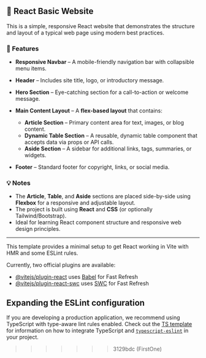 
## 📘 React Basic Website

This is a simple, responsive React website that demonstrates the structure and layout of a typical web page using modern best practices.

### 🔧 Features

* **Responsive Navbar** – A mobile-friendly navigation bar with collapsible menu items.
* **Header** – Includes site title, logo, or introductory message.
* **Hero Section** – Eye-catching section for a call-to-action or welcome message.
* **Main Content Layout** – A **flex-based layout** that contains:

  * **Article Section** – Primary content area for text, images, or blog content.
  * **Dynamic Table Section** – A reusable, dynamic table component that accepts data via props or API calls.
  * **Aside Section** – A sidebar for additional links, tags, summaries, or widgets.
* **Footer** – Standard footer for copyright, links, or social media.

### 💡 Notes

* The **Article**, **Table**, and **Aside** sections are placed side-by-side using **Flexbox** for a responsive and adjustable layout.
* The project is built using **React** and **CSS** (or optionally Tailwind/Bootstrap).
* Ideal for learning React component structure and responsive web design principles.

---

This template provides a minimal setup to get React working in Vite with HMR and some ESLint rules.

Currently, two official plugins are available:

- [@vitejs/plugin-react](https://github.com/vitejs/vite-plugin-react/blob/main/packages/plugin-react) uses [Babel](https://babeljs.io/) for Fast Refresh
- [@vitejs/plugin-react-swc](https://github.com/vitejs/vite-plugin-react/blob/main/packages/plugin-react-swc) uses [SWC](https://swc.rs/) for Fast Refresh

## Expanding the ESLint configuration

If you are developing a production application, we recommend using TypeScript with type-aware lint rules enabled. Check out the [TS template](https://github.com/vitejs/vite/tree/main/packages/create-vite/template-react-ts) for information on how to integrate TypeScript and [`typescript-eslint`](https://typescript-eslint.io) in your project.
>>>>>>> 3129bdc (FirstOne)
